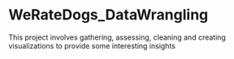 # WeRateDogs_DataWrangling
This project involves gathering, assessing, cleaning and creating visualizations to provide some interesting insights 

